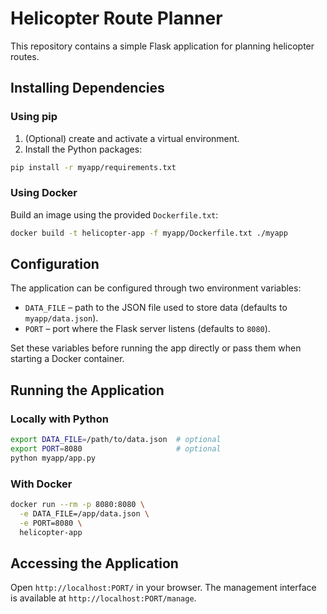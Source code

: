 # Helicopter Route Planner

This repository contains a simple Flask application for planning helicopter routes.

## Installing Dependencies

### Using pip

1. (Optional) create and activate a virtual environment.
2. Install the Python packages:

```bash
pip install -r myapp/requirements.txt
```

### Using Docker

Build an image using the provided `Dockerfile.txt`:

```bash
docker build -t helicopter-app -f myapp/Dockerfile.txt ./myapp
```

## Configuration

The application can be configured through two environment variables:

- `DATA_FILE` – path to the JSON file used to store data (defaults to `myapp/data.json`).
- `PORT` – port where the Flask server listens (defaults to `8080`).

Set these variables before running the app directly or pass them when starting a Docker container.

## Running the Application

### Locally with Python

```bash
export DATA_FILE=/path/to/data.json  # optional
export PORT=8080                     # optional
python myapp/app.py
```

### With Docker

```bash
docker run --rm -p 8080:8080 \
  -e DATA_FILE=/app/data.json \
  -e PORT=8080 \
  helicopter-app
```

## Accessing the Application

Open `http://localhost:PORT/` in your browser. The management interface is available at `http://localhost:PORT/manage`.
